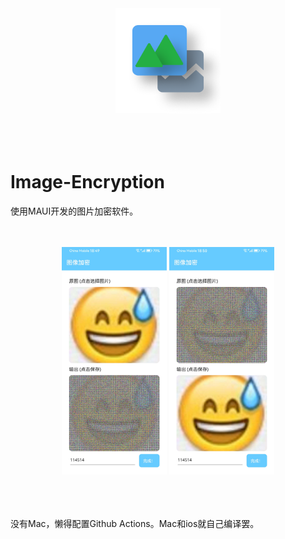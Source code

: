 
<p align="center">
  <br><br>
  <img width="33.3%" src="img/icon.png">
  <br><br><br><br>
</p>

# Image-Encryption
使用MAUI开发的图片加密软件。

<p align="center">
  <br><br>
  <img width="33.3%" src="img/example.jpg">
  <img width="33.3%" src="img/example_0.jpg">
  <br><br><br><br>
</p>

没有Mac，懒得配置Github Actions。Mac和ios就自己编译罢。
